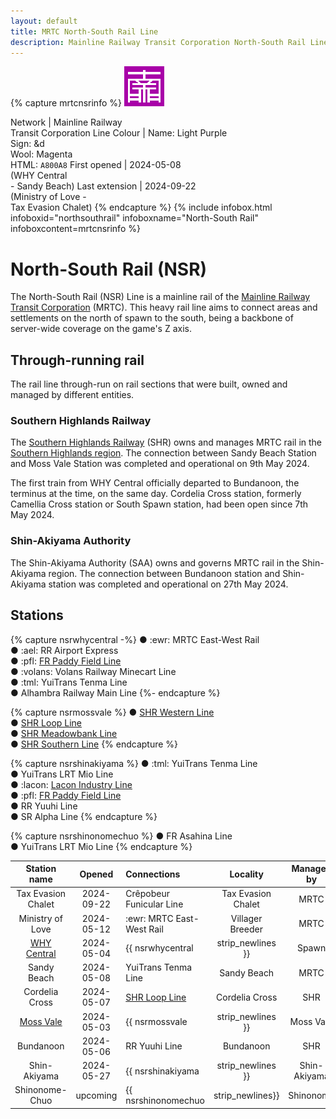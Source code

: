 ```yaml
---
layout: default
title: MRTC North-South Rail Line
description: Mainline Railway Transit Corporation North-South Rail Line
---
```


{% capture mrtcnsrinfo %}
![The icon of NSR <>](/assets/img/rail-lines/64px/mrtc-north-south-rail.png
"The icon of North-South Rail line")

Network | Mainline Railway<br/>Transit Corporation
Line Colour | Name: Light Purple<br/>Sign: &d<br/>Wool: Magenta<br/>HTML: `A800A8`
First opened | 2024-05-08<br/>(WHY Central<br/>- Sandy Beach)
Last extension | 2024-09-22<br/>(Ministry of Love -<br/>Tax Evasion Chalet)
{% endcapture %}
{%
  include infobox.html
  infoboxid="northsouthrail"
  infoboxname="North-South Rail"
  infoboxcontent=mrtcnsrinfo
%}

# North-South Rail (NSR)

The North-South Rail (NSR) Line is a mainline rail of the
[Mainline Railway Transit Corporation](/rail-networks/mrt) (MRTC).
This heavy rail line aims to connect areas and settlements on the north of spawn
to the south, being a backbone of server-wide coverage on the game's Z axis.

## Through-running rail

The rail line through-run on rail sections that were built, owned and managed by
different entities.

### Southern Highlands Railway

The [Southern Highlands Railway](/rail-networks/shr) (SHR) owns and manages MRTC
rail in the [Southern Highlands region](/areas/southern-highlands). The
connection between Sandy Beach Station and Moss Vale Station was completed and
operational on 9th May 2024.

The first train from WHY Central officially departed to Bundanoon, the terminus
at the time, on the same day. Cordelia Cross station, formerly Camellia Cross
station or South Spawn station, had been open since 7th May 2024.

### Shin-Akiyama Authority

The Shin-Akiyama Authority (SAA) owns and governs MRTC rail in the Shin-Akiyama
region. The connection between Bundanoon station and Shin-Akiyama station was
completed and operational on 27th May 2024.

## Stations

{% capture nsrwhycentral -%}
● :ewr: MRTC East-West Rail<br/>
● :ael: RR Airport Express<br/>
● :pfl: [FR Paddy Field Line](/rail-lines/fr-paddy-field-line)<br/>
● :volans: Volans Railway Minecart Line<br/>
● :tml: YuiTrans Tenma Line<br/>
● Alhambra Railway Main Line
{%- endcapture %}

{% capture nsrmossvale %}
● [SHR Western Line](/rail-lines/shr-western-line)<br/>
● [SHR Loop Line](/rail-lines/shr-loop-line)<br/>
● [SHR Meadowbank Line](/rail-lines/shr-meadowbank-line)<br/>
● [SHR Southern Line](/rail-lines/shr-southern-line)
{% endcapture %}

{% capture nsrshinakiyama %}
● :tml: YuiTrans Tenma Line<br/>
● YuiTrans LRT Mio Line<br/>
● :lacon: [Lacon Industry Line](/rail-lines/lcn-industry-line)<br/>
● :pfl: [FR Paddy Field Line](/rail-lines/fr-paddy-field-line)<br/>
● RR Yuuhi Line<br/>
● SR Alpha Line
{% endcapture %}

{% capture nsrshinonomechuo %}
● FR Asahina Line<br/>
● YuiTrans LRT Mio Line
{% endcapture %}

| Station name | Opened | Connections | Locality | Managed by |
|:---:|:---:|:---|:---:|:---:|
| Tax Evasion Chalet | 2024-09-22 | Crêpobeur Funicular Line | Tax Evasion Chalet | MRTC |
| Ministry of Love | 2024-05-12 | :ewr: MRTC East-West Rail | Villager Breeder | MRTC |
| [WHY Central](/rail-stations/why-central) | 2024-05-04 | {{ nsrwhycentral | strip_newlines }} | Spawn | MRTC |
| Sandy Beach | 2024-05-08 | YuiTrans Tenma Line | Sandy Beach | MRTC |
| Cordelia Cross | 2024-05-07 | [SHR Loop Line](/rail-lines/shr-loop-line) | Cordelia Cross | SHR |
| [Moss Vale](/rail-stations/moss-vale) | 2024-05-03 | {{ nsrmossvale | strip_newlines }} | Moss Vale | SHR |
| Bundanoon | 2024-05-06 | RR Yuuhi Line | Bundanoon | SHR |
| Shin-Akiyama | 2024-05-27 | {{ nsrshinakiyama | strip_newlines }} | Shin-Akiyama | SAA |
| Shinonome-Chuo | upcoming | {{ nsrshinonomechuo | strip_newlines}} | Shinonome | MRTC |
